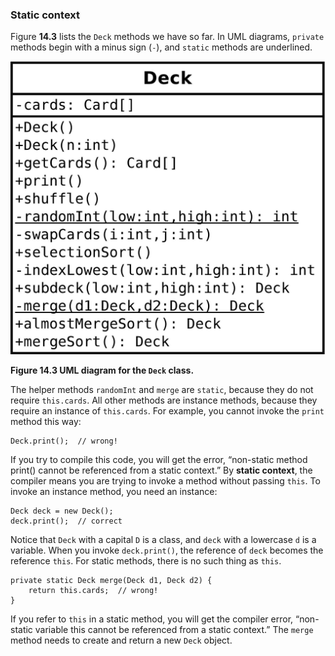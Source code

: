 ###  Static context


Figure **14.3** lists the `Deck` methods we have so far.
In UML diagrams, `private` methods begin with a minus sign (`-`), and `static` methods are underlined.


![Figure 14.3 UML diagram for the `Deck` class.](figs/deck.jpg)

**Figure 14.3 UML diagram for the `Deck` class.**

The helper methods `randomInt` and `merge` are `static`, because they do not require `this.cards`.
All other methods are instance methods, because they require an instance of `this.cards`.
For example, you cannot invoke the `print` method this way:

```code
Deck.print();  // wrong!
```



If you try to compile this code, you will get the error, “non-static method print() cannot be referenced from a static context.”
By **static context**, the compiler means you are trying to invoke a method without passing `this`.
To invoke an instance method, you need an instance:

```code
Deck deck = new Deck();
deck.print();  // correct
```

Notice that `Deck` with a capital `D` is a class, and `deck` with a lowercase `d` is a variable.
When you invoke `deck.print()`, the reference of `deck` becomes the reference `this`.
For static methods, there is no such thing as `this`.

```code
private static Deck merge(Deck d1, Deck d2) {
    return this.cards;  // wrong!
}
```

If you refer to `this` in a static method, you will get the compiler error, “non-static variable this cannot be referenced from a static context.”
The `merge` method needs to create and return a new `Deck` object.